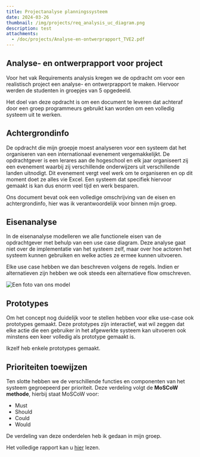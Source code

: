 ```yaml
---
title: Projectanalyse planningssysteem
date: 2024-03-26
thumbnail: /img/projects/req_analysis_uc_diagram.png
description: test
attachments:
  - /doc/projects/Analyse-en-ontwerprapport_TVE2.pdf
---
```


## Analyse- en ontwerprapport voor project

Voor het vak Requirements analysis kregen we de opdracht om voor een realistisch project een analyse- en ontwerprapport te maken.
Hiervoor werden de studenten in groepjes van 5 opgedeeld.

Het doel van deze opdracht is om een document te leveren dat achteraf door een
groep programmeurs gebruikt kan worden om een volledig systeem uit te werken.

## Achtergrondinfo

De opdracht die mijn groepje moest analyseren voor een systeem dat het
organiseren van een internationaal evenement vergemakkelijkt. De opdrachtgever
is een lerares aan de hogeschool en elk jaar organiseert zij een evenement
waarbij zij verschillende onderwijzers uit verschillende landen uitnodigt. Dit
evenement vergt veel werk om te organiseren en op dit moment doet ze alles vie
Excel. Een systeem dat specifiek hiervoor gemaakt is kan dus enorm veel tijd en
werk besparen.

Ons document bevat ook een volledige omschrijving van de eisen en achtergrondinfo, hier was ik verantwoordelijk voor binnen mijn groep.

## Eisenanalyse

In de eisenanalyse modelleren we alle functionele eisen van de opdrachtgever met behulp van een use case diagram. Deze analyse gaat niet over de implementatie van het systeem zelf, maar over hoe actoren het systeem kunnen gebruiken en welke acties ze ermee kunnen uitvoeren.

Elke use case hebben we dan beschreven volgens de regels. Indien er alternatieven zijn hebben we ook steeds een alternatieve flow omschreven.

![Een foto van ons model](/img/projects/req_analysis_uc_diagram.png)

## Prototypes

Om het concept nog duidelijk voor te stellen hebben voor elke use-case ook prototypes gemaakt. Deze prototypes zijn interactief, wat wil zeggen dat elke actie die een gebruiker in het afgewerkte systeem kan uitvoeren ook minstens een keer volledig als prototype gemaakt is.

Ikzelf heb enkele prototypes gemaakt.

## Prioriteiten toewijzen

Ten slotte hebben we de verschillende functies en componenten van het systeem gegroepeerd per prioriteit. Deze verdeling volgt de **MoSCoW methode**, hierbij staat MoSCoW voor:

- Must
- Should
- Could
- Would

De verdeling van deze onderdelen heb ik gedaan in mijn groep.

Het volledige rapport kan u [hier](/doc/projects/Analyse-en-ontwerprapport_TVE2.pdf) lezen.
